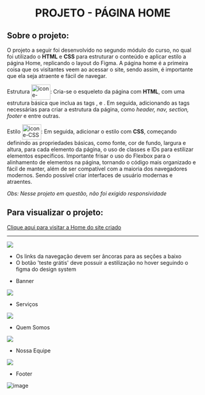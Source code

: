 <h1 align="center">PROJETO - PÁGINA HOME</h1>

## Sobre o projeto:

O projeto a seguir foi desenvolvido no segundo módulo do curso, no qual foi utilizado o **HTML** e **CSS** para estruturar o conteúdo e 
aplicar estilo a página Home, replicando o layout do Figma.
A página home é a primeira coisa que os visitantes veem ao acessar o site, sendo assim, é importante que ela seja atraente e fácil de navegar. 

Estrutura <img align="center" title="HTML" alt="icone-HTML" height="40" width="50" src="https://cdn.jsdelivr.net/gh/devicons/devicon/icons/html5/html5-plain-wordmark.svg">: Cria-se o esqueleto da página com **HTML**, com uma estrutura básica que inclua as tags <html>, <head> e <body>. Em seguida, adicionando as tags necessárias para criar a estrutura da página, como _header, nav, section, footer_ e entre outras.


Estilo   <img align="center" title="CSS" alt="icone-CSS" height="40" width="50" src="https://cdn.jsdelivr.net/gh/devicons/devicon/icons/css3/css3-plain-wordmark.svg">: Em seguida, adicionar o estilo com **CSS**, começando definindo as propriedades básicas, como fonte, cor de fundo, largura e altura, para cada elemento da página, o uso de classes e IDs para estilizar elementos específicos. Importante frisar o uso do Flexbox para o alinhamento de elementos na página, tornando o código mais organizado e fácil de manter, além de ser compatível com a maioria dos navegadores modernos. Sendo possível criar interfaces de usuário modernas e atraentes.
<p><i>Obs: Nesse projeto em questão, não foi exigido responsividade</i></p>

## Para visualizar o projeto:

 [Clique aqui para visitar a Home do site criado](http://127.0.0.1:5500/pages/home.html)
 _____________________________________________________________________________________________




 ![](https://i.imgur.com/9AmnKFk.png)
 * Os links da navegação devem ser âncoras para as seções a baixo
 * O botão 'teste grátis' deve possuir a estilização no hover seguindo o figma do design system 

- Banner 

![](https://i.imgur.com/x31WZ4T.png)

- Serviços 

![](https://i.imgur.com/O7Iljq0.png)

- Quem Somos 

![](https://i.imgur.com/rmd21Rh.png)

- Nossa Equipe 

![](https://i.imgur.com/0PU0xK2.png)

- Footer 

![image](https://user-images.githubusercontent.com/117090010/223880473-68a767f8-1c42-4ae3-a352-4d2011f37bbe.png)

 
